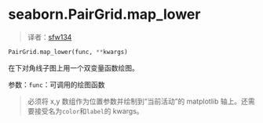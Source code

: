 # seaborn.PairGrid.map_lower

> 译者：[sfw134](https://github.com/sfw134)

```py
PairGrid.map_lower(func, **kwargs)
```

在下对角线子图上用一个双变量函数绘图。

参数：`func`：可调用的绘图函数

> 必须将 x,y 数组作为位置参数并绘制到“当前活动”的 matplotlib 轴上。还需要接受名为`color`和`label`的 kwargs。

